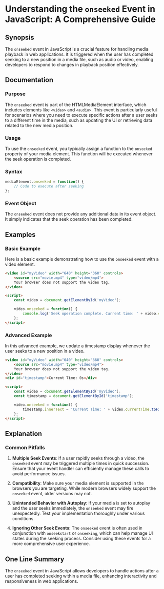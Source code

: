 <!--
Meta Description: # Understanding the `onseeked` Event in JavaScript: A Comprehensive Guide ## Synopsis The `onseeked` event in JavaScript is a crucial feature for hand...
Meta Keywords: video, onseeked, event, media, user
-->

# Understanding the `onseeked` Event in JavaScript: A Comprehensive Guide

## Synopsis
The `onseeked` event in JavaScript is a crucial feature for handling media playback in web applications. It is triggered when the user has completed seeking to a new position in a media file, such as audio or video, enabling developers to respond to changes in playback position effectively.

## Documentation

### Purpose
The `onseeked` event is part of the HTMLMediaElement interface, which includes elements like `<video>` and `<audio>`. This event is particularly useful for scenarios where you need to execute specific actions after a user seeks to a different time in the media, such as updating the UI or retrieving data related to the new media position.

### Usage
To use the `onseeked` event, you typically assign a function to the `onseeked` property of your media element. This function will be executed whenever the seek operation is completed. 

### Syntax
```javascript
mediaElement.onseeked = function() {
    // Code to execute after seeking
};
```

### Event Object
The `onseeked` event does not provide any additional data in its event object. It simply indicates that the seek operation has been completed.

## Examples

### Basic Example
Here is a basic example demonstrating how to use the `onseeked` event with a video element.

```html
<video id="myVideo" width="640" height="360" controls>
    <source src="movie.mp4" type="video/mp4">
    Your browser does not support the video tag.
</video>

<script>
    const video = document.getElementById('myVideo');

    video.onseeked = function() {
        console.log('Seek operation complete. Current time: ' + video.currentTime);
    };
</script>
```

### Advanced Example
In this advanced example, we update a timestamp display whenever the user seeks to a new position in a video.

```html
<video id="myVideo" width="640" height="360" controls>
    <source src="movie.mp4" type="video/mp4">
    Your browser does not support the video tag.
</video>
<div id="timestamp">Current Time: 0s</div>

<script>
    const video = document.getElementById('myVideo');
    const timestamp = document.getElementById('timestamp');

    video.onseeked = function() {
        timestamp.innerText = 'Current Time: ' + video.currentTime.toFixed(2) + 's';
    };
</script>
```

## Explanation

### Common Pitfalls
1. **Multiple Seek Events**: If a user rapidly seeks through a video, the `onseeked` event may be triggered multiple times in quick succession. Ensure that your event handler can efficiently manage these calls to avoid performance issues.

2. **Compatibility**: Make sure your media element is supported in the browsers you are targeting. While modern browsers widely support the `onseeked` event, older versions may not.

3. **Unintended Behavior with Autoplay**: If your media is set to autoplay and the user seeks immediately, the `onseeked` event may fire unexpectedly. Test your implementation thoroughly under various conditions.

4. **Ignoring Other Seek Events**: The `onseeked` event is often used in conjunction with `onseekstart` or `onseeking`, which can help manage UI states during the seeking process. Consider using these events for a more comprehensive user experience.

## One Line Summary
The `onseeked` event in JavaScript allows developers to handle actions after a user has completed seeking within a media file, enhancing interactivity and responsiveness in web applications.